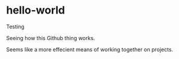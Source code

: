 # hello-world
Testing

Seeing how this Github thing works.

Seems like a more effecient means of working together on projects.
